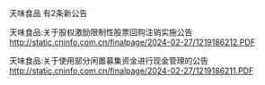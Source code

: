 天味食品 有2条新公告 

天味食品:关于股权激励限制性股票回购注销实施公告 http://static.cninfo.com.cn/finalpage/2024-02-27/1219186212.PDF 

天味食品:关于使用部分闲置募集资金进行现金管理的公告 http://static.cninfo.com.cn/finalpage/2024-02-27/1219186211.PDF 

